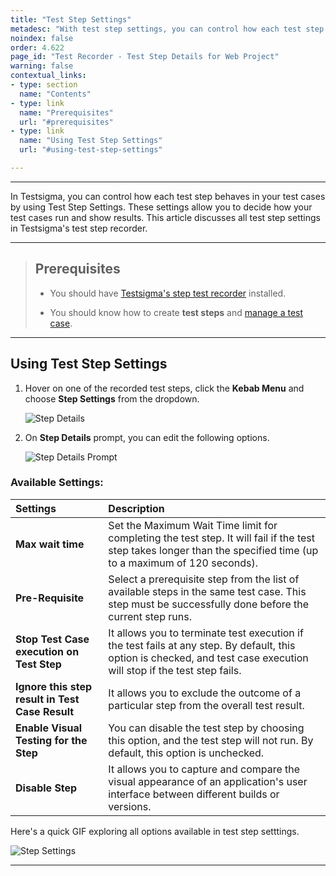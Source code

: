 ```yaml
---
title: "Test Step Settings"
metadesc: "With test step settings, you can control how each test step behaves in your test cases | This article discussses test step settings in Testsigma"
noindex: false
order: 4.622
page_id: "Test Recorder - Test Step Details for Web Project"
warning: false
contextual_links:
- type: section
  name: "Contents"
- type: link
  name: "Prerequisites"
  url: "#prerequisites"
- type: link
  name: "Using Test Step Settings"
  url: "#using-test-step-settings"

---
```


---

In Testsigma, you can control how each test step behaves in your test cases by using Test Step Settings. These settings allow you to decide how your test cases run and show results. This article discusses all test step settings in Testsigma's test step recorder. 

---


> ## **Prerequisites**
> 
> - You should have [Testsigma's step test recorder](https://testsigma.com/docs/test-step-recorder/install-chrome-extension/) installed. 
>
> - You should know how to create **test steps** and [manage a test case](https://testsigma.com/docs/test-cases/manage/add-edit-delete/).

---

## **Using Test Step Settings**

1. Hover on one of the recorded test steps, click the **Kebab Menu** and choose **Step Settings** from the dropdown.

   ![Step Details](https://s3.amazonaws.com/static-docs.testsigma.com/new_images/projects/applications/TestStep_Settings.png)

2. On **Step Details** prompt, you can edit the following options.

   ![Step Details Prompt](https://s3.amazonaws.com/static-docs.testsigma.com/new_images/projects/applications/StepDetails_TSettings.png)

### **Available Settings:**

| **Settings** | **Description** |
|:------------------|:-------------|
|**Max wait time**|Set the Maximum Wait Time limit for completing the test step. It will fail if the test step takes longer than the specified time (up to a maximum of 120 seconds).|
|**Pre-Requisite**|Select a prerequisite step from the list of available steps in the same test case. This step must be successfully done before the current step runs.|
|**Stop Test Case execution on Test Step**|It allows you to terminate test execution if the test fails at any step. By default, this option is checked, and test case execution will stop if the test step fails.|
|**Ignore this step result in Test Case Result**|It allows you to exclude the outcome of a particular step from the overall test result.|
|**Enable Visual Testing for the Step**|You can disable the test step by choosing this option, and the test step will not run. By default, this option is unchecked.|
|**Disable Step**|It allows you to capture and compare the visual appearance of an application's user interface between different builds or versions.|



Here's a quick GIF exploring all options available in test step setttings.

![Step Settings](https://s3.amazonaws.com/static-docs.testsigma.com/new_images/projects/applications/teststepsettings.gif)

---